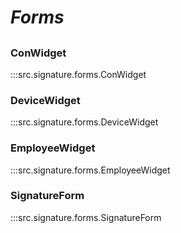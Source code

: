 # ***Forms***

##

### ConWidget
:::src.signature.forms.ConWidget

### DeviceWidget
:::src.signature.forms.DeviceWidget

### EmployeeWidget
:::src.signature.forms.EmployeeWidget

### SignatureForm
:::src.signature.forms.SignatureForm
